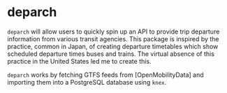 # deparch

`deparch` will allow users to quickly spin up an API to provide trip departure information from various transit agencies. This package is inspired by the practice, common in Japan, of creating departure timetables which show scheduled departure times buses and trains. The virtual absence of this practice in the United States led me to create this.

`deparch` works by fetching GTFS feeds from [OpenMobilityData] and importing them into a PostgreSQL database using `knex`.

